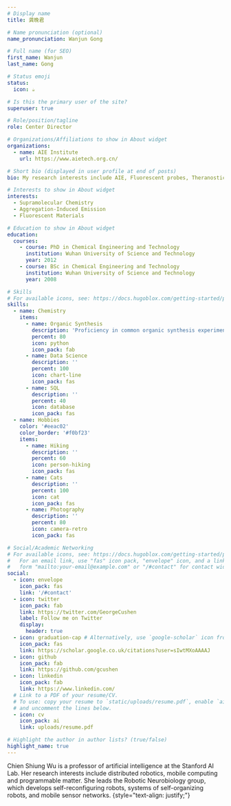 ```yaml
---
# Display name
title: 龚晚君

# Name pronunciation (optional)
name_pronunciation: Wanjun Gong

# Full name (for SEO)
first_name: Wanjun
last_name: Gong

# Status emoji
status:
  icon: ☕️

# Is this the primary user of the site?
superuser: true

# Role/position/tagline
role: Center Director

# Organizations/Affiliations to show in About widget
organizations:
  - name: AIE Institute
    url: https://www.aietech.org.cn/

# Short bio (displayed in user profile at end of posts)
bio: My research interests include AIE, Fluorescent probes, Theranostics, industrialization.

# Interests to show in About widget
interests:
  - Supramolecular Chemistry
  - Aggregation-Induced Emission
  - Fluorescent Materials

# Education to show in About widget
education:
  courses:
    - course: PhD in Chemical Engineering and Technology
      institution: Wuhan University of Science and Technology
      year: 2012
    - course: BSc in Chemical Engineering and Technology
      institution: Wuhan University of Science and Technology
      year: 2008

# Skills
# For available icons, see: https://docs.hugoblox.com/getting-started/page-builder/#icons
skills:
  - name: Chemistry
    items:
      - name: Organic Synthesis
        description: 'Proficiency in common organic synthesis experimental techniques, able to design and complete molecular design and synthesis within 10 steps.'
        percent: 80
        icon: python
        icon_pack: fab
      - name: Data Science
        description: ''
        percent: 100
        icon: chart-line
        icon_pack: fas
      - name: SQL
        description: ''
        percent: 40
        icon: database
        icon_pack: fas
  - name: Hobbies
    color: '#eeac02'
    color_border: '#f0bf23'
    items:
      - name: Hiking
        description: ''
        percent: 60
        icon: person-hiking
        icon_pack: fas
      - name: Cats
        description: ''
        percent: 100
        icon: cat
        icon_pack: fas
      - name: Photography
        description: ''
        percent: 80
        icon: camera-retro
        icon_pack: fas

# Social/Academic Networking
# For available icons, see: https://docs.hugoblox.com/getting-started/page-builder/#icons
#   For an email link, use "fas" icon pack, "envelope" icon, and a link in the
#   form "mailto:your-email@example.com" or "/#contact" for contact widget.
social:
  - icon: envelope
    icon_pack: fas
    link: '/#contact'
  - icon: twitter
    icon_pack: fab
    link: https://twitter.com/GeorgeCushen
    label: Follow me on Twitter
    display:
      header: true
  - icon: graduation-cap # Alternatively, use `google-scholar` icon from `ai` icon pack
    icon_pack: fas
    link: https://scholar.google.co.uk/citations?user=sIwtMXoAAAAJ
  - icon: github
    icon_pack: fab
    link: https://github.com/gcushen
  - icon: linkedin
    icon_pack: fab
    link: https://www.linkedin.com/
  # Link to a PDF of your resume/CV.
  # To use: copy your resume to `static/uploads/resume.pdf`, enable `ai` icons in `params.yaml`,
  # and uncomment the lines below.
  - icon: cv
    icon_pack: ai
    link: uploads/resume.pdf

# Highlight the author in author lists? (true/false)
highlight_name: true
---
```


Chien Shiung Wu is a professor of artificial intelligence at the Stanford AI Lab. Her research interests include distributed robotics, mobile computing and programmable matter. She leads the Robotic Neurobiology group, which develops self-reconfiguring robots, systems of self-organizing robots, and mobile sensor networks.
{style="text-align: justify;"}
